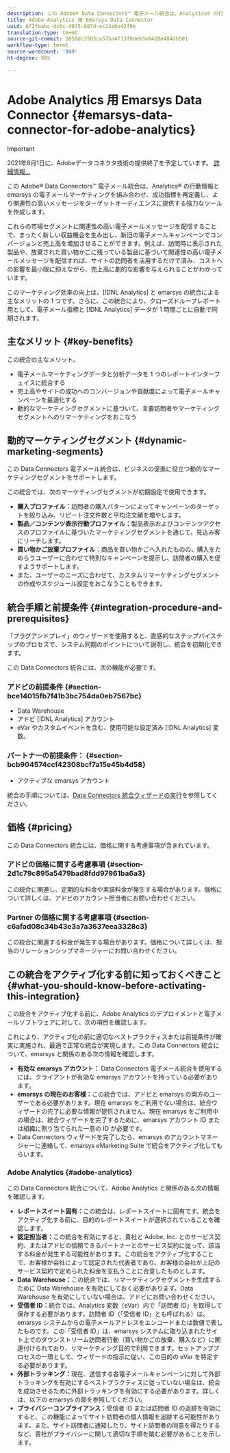 ```yaml
---
description: この Adobe® Data Connectors™ 電子メール統合は、Analytics® の行動情報と emarsys の電子メールマーケティングを組み合わせ、成功指標を再定義し、より関連性の高いメッセージをターゲットオーディエンスに提供する強力なツールを作成します。
title: Adobe Analytics 用 Emarsys Data Connector
uuid: 6f2fbabc-dc6c-4975-887d-ec22eba42f9e
translation-type: tm+mt
source-git-commit: 3850dc3503ca57ba4f13f0de63e8420e484db501
workflow-type: tm+mt
source-wordcount: '949'
ht-degree: 98%

---
```



# Adobe Analytics 用 Emarsys Data Connector {#emarsys-data-connector-for-adobe-analytics}

>[!IMPORTANT]
>
>2021年8月1日に、Adobeデータコネクタ技術の提供終了を予定しています。 [詳細情報...](/help/import/data-connectors/data-connectors-eol.md)

この Adobe® Data Connectors™ 電子メール統合は、Analytics® の行動情報と emarsys の電子メールマーケティングを組み合わせ、成功指標を再定義し、より関連性の高いメッセージをターゲットオーディエンスに提供する強力なツールを作成します。

これらの市場セグメントに関連性の高い電子メールメッセージを配信することで、まったく新しい収益機会を生み出し、新旧の電子メールキャンペーンでコンバージョンと売上高を増加させることができます。例えば、訪問時に表示された製品や、放棄された買い物かごに残っている製品に基づいて関連性の高い電子メールメッセージを配信すれば、サイトの訪問者を活用するだけで済み、コストへの影響を最小限に抑えながら、売上高に劇的な影響を与えられることがわかっています。

このマーケティング効率の向上は、[!DNL Analytics] と emarsys の統合による主なメリットの 1 つです。さらに、この統合により、クローズドループレポート用として、電子メール指標と [!DNL Analytics] データが 1 時間ごとに自動で同期されます。

## 主なメリット {#key-benefits}

この統合の主なメリット。

* 電子メールマーケティングデータと分析データを 1 つのレポートインターフェイスに統合する
* 売上高やサイトの成功へのコンバージョンや貢献度によって電子メールキャンペーンを最適化する
* 動的なマーケティングセグメントに基づいて、主要訪問者やマーケティングセグメントへのリマーケティングをおこなう

## 動的マーケティングセグメント {#dynamic-marketing-segments}

この Data Connectors 電子メール統合は、ビジネスの促進に役立つ動的なマーケティングセグメントをサポートします。

この統合では、次のマーケティングセグメントが初期設定で使用できます。

* **購入プロファイル：**&#x200B;訪問者の購入パターンによってキャンペーンのターゲットを絞り込み、リピート注文件数と平均注文額を増やします。
* **製品／コンテンツ表示行動プロファイル：**&#x200B;製品表示およびコンテンツアクセスのプロファイルに基づいたマーケティングセグメントを通じて、見込み客にリーチします。
* **買い物かご放棄プロファイル**：商品を買い物かごへ入れたものの、購入をためらうユーザーに合わせて特別なキャンペーンを提示し、訪問者の購入を促すようサポートします。
* また、ユーザーのニーズに合わせて、カスタムリマーケティングセグメントの作成やスケジュール設定をおこなうこともできます。

## 統合手順と前提条件 {#integration-procedure-and-prerequisites}

「プラグアンドプレイ」のウィザードを使用すると、直感的なステップバイステップのプロセスで、システム同期のポイントについて説明し、統合を初期化できます。

この Data Connectors 統合には、次の機能が必要です。

### アドビの前提条件 {#section-bce14015fb7f41b3bc754da0eb7567bc}

* Data Warehouse
* アドビ [!DNL Analytics] アカウント
* eVar やカスタムイベントを含む、使用可能な設定済み [!DNL Analytics] 変数。

### パートナーの前提条件： {#section-bcb904574ccf42308bcf7a15e45b4d58}

* アクティブな emarsys アカウント

統合の手順については、[Data Connectors 統合ウィザードの実行](/help/import/data-connectors/emarsys-overview/emarsys-wizard.md)を参照してください。

## 価格 {#pricing}

この Data Connectors 統合には、価格に関する考慮事項が含まれています。

### アドビの価格に関する考慮事項 {#section-2d1c79c895a5479bad8fdd97961ba6a3}

この統合に関連し、定期的な料金や実装料金が発生する場合があります。価格について詳しくは、アドビのアカウント担当者にお問い合わせください。

### Partner の価格に関する考慮事項 {#section-c6afad08c34b43e3a7a3637eea3328c3}

この統合に関連する料金が発生する場合があります。価格について詳しくは、担当のリレーションシップマネージャーにお問い合わせください。

## この統合をアクティブ化する前に知っておくべきこと {#what-you-should-know-before-activating-this-integration}

この統合をアクティブ化する前に、Adobe Analytics のデプロイメントと電子メールソフトウェアに対して、次の項目を確認します。

これにより、アクティブ化の前に適切なベストプラクティスまたは前提条件が確実に実施され、最適で正常な統合が実現します。この Data Connectors 統合について、emarsys と関係のある次の情報を確認します。

* **有効な emarsys アカウント：** Data Connectors 電子メール統合を使用するには、クライアントが有効な emarsys アカウントを持っている必要があります。
* **emarsys の現在のお客様：**&#x200B;この統合では、アドビと emarsys の両方のユーザーである必要があります。現在 emarsys をご利用でない場合は、統合ウィザードの完了に必要な情報が提供されません。現在 emarsys をご利用中の場合は、統合ウィザードを完了するために、emarsys アカウント ID または組織に割り当てられた一意の ID が必要です。
* Data Connectors ウィザードを完了したら、emarsys のアカウントマネージャーに連絡して、emarsys eMarketing Suite で統合をアクティブ化してもらいます。

### Adobe Analytics {#adobe-analytics}

この Data Connectors 統合について、Adobe Analytics と関係のある次の情報を確認します。

* **レポートスイート固有：**&#x200B;この統合は、レポートスイートに固有です。統合をアクティブ化する前に、目的のレポートスイートが選択されていることを確認します。
* **認定担当者：**&#x200B;この統合を有効にすると、貴社と Adobe, Inc. とのサービス契約、またはアドビの信頼できるパートナーとのサービス契約に従って、該当する料金が発生する可能性があります。この統合をアクティブ化することで、お客様が会社によって認定された代表者であり、お客様の会社が上記のサービス契約で定められた料金を支払うことに合意したものとします。
* **Data Warehouse：**&#x200B;この統合では、リマーケティングセグメントを生成するために Data Warehouse を有効にしておく必要があります。Data Warehouse を有効にしていない場合は、アドビにお問い合わせください。
* **受信者 ID：**&#x200B;統合では、Analytics 変数（eVar）内で「訪問者 ID」を取得して保存する必要があります。訪問者 ID（「受信者 ID」とも呼ばれる）は、emarsys システムからの電子メールアドレスをエンコードまたは数値で表したものです。この「受信者 ID」は、emarsys システムに取り込まれたサイト上でのダウンストリーム訪問者行動（買い物かごの放棄、購入など）に関連付けられており、リマーケティング目的で利用できます。セットアッププロセスの一環として、ウィザードの指示に従い、この目的の eVar を特定する必要があります。
* **外部トラッキング：**&#x200B;現在、送信する各電子メールキャンペーンに対して外部トラッキングを有効にするベストプラクティスに従っていない場合は、統合を成功させるために外部トラッキングを有効にする必要があります。詳しくは、以下の emarsys の節を参照してください。
* **プライバシーコンプライアンス：**&#x200B;受信者 ID または訪問者 ID の追跡を有効にすると、この機能によってサイト訪問者の個人情報を追跡する可能性があります。また、サイト訪問者に通知したり、サイト訪問者の同意を得たりするなど、貴社がプライバシーに関して適切な手順を踏む必要があることを示します。

